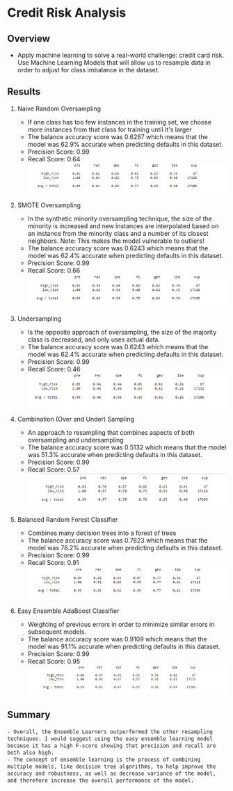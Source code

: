 # Credit Risk Analysis

## Overview

- Apply machine learning to solve a real-world challenge: credit card risk. Use Machine Learning Models that will allow us to resample data in order to adjust for class imbalance in the dataset.

## Results

1. Naive Random Oversampling
    - If one class has too few instances in the training set, we choose more instances from that class for training until it's larger
    - The balance accuracy score was 0.6287 which means that the model was 62.9% accurate when predicting defaults in this dataset.
    - Precision Score: 0.99
    - Recall Score: 0.64
![](photos/naive_random_oversampling.PNG)

2. SMOTE Oversampling
    - In the synthetic minority oversampling technique, the size of the minority is increased and new instances are interpolated based on an instance from the minority class and a number of its closest neighbors. Note: This makes the model vulnerable to outliers!
    - The balance accuracy score was 0.6243 which means that the model was 62.4% accurate when predicting defaults in this dataset.
    - Precision Score: 0.99
    - Recall Score: 0.66
![](photos/smote_oversampling.PNG)

3. Undersampling
    - Is the opposite approach of oversampling, the size of the majority class is decreased, and only uses actual data.
    - The balance accuracy score was 0.6243 which means that the model was 62.4% accurate when predicting defaults in this dataset.
    - Precision Score: 0.99
    - Recall Score: 0.46
![](photos/undersampling.PNG)

4. Combination (Over and Under) Sampling
    - An approach to resampling that combines aspects of both oversampling and undersampling
    - The balance accuracy score was 0.5132 which means that the model was 51.3% accurate when predicting defaults in this dataset.
    - Precision Score: 0.99
    - Recall Score: 0.57
![](photos/combo_sampling.PNG)

5. Balanced Random Forest Classifier
    - Combines many decision trees into a forest of trees
    - The balance accuracy score was 0.7823 which means that the model was 78.2% accurate when predicting defaults in this dataset.
    - Precision Score: 0.99
    - Recall Score: 0.91
![](photos/random_forest.PNG)

6. Easy Ensemble AdaBoost Classifier
    - Weighting of previous errors in order to minimize similar errors in subsequent models.
    - The balance accuracy score was 0.9109 which means that the model was 91.1% accurate when predicting defaults in this dataset.
    - Precision Score: 0.99
    - Recall Score: 0.95
![](photos/easy_ensemble.PNG)

## Summary

    - Overall, the Ensemble Learners outperformed the other resampling techniques. I would suggest using the easy ensemble learning model because it has a high F-score showing that precision and recall are both also high. 
    - The concept of ensemble learning is the process of combining multiple models, like decision tree algorithms, to help improve the accuracy and robustness, as well as decrease variance of the model, and therefore increase the overall performance of the model.
